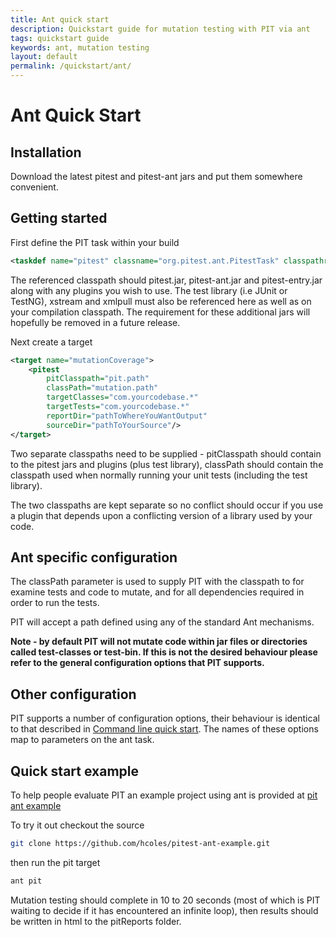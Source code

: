 ```yaml
---
title: Ant quick start
description: Quickstart guide for mutation testing with PIT via ant
tags: quickstart guide
keywords: ant, mutation testing
layout: default
permalink: /quickstart/ant/
---
```


# Ant Quick Start

## Installation

Download the latest pitest and pitest-ant jars and put them somewhere convenient.

## Getting started

First define the PIT task within your build

```xml
<taskdef name="pitest" classname="org.pitest.ant.PitestTask" classpathref="pit.path" />
```

The referenced classpath should pitest.jar, pitest-ant.jar and pitest-entry.jar along with any plugins you wish to use. The test library (i.e JUnit or TestNG), xstream and xmlpull must also be referenced here as well as on your compilation classpath. The requirement for these additional jars will hopefully be removed in a future release.

Next create a target

```xml
<target name="mutationCoverage">
    <pitest
        pitClasspath="pit.path"
        classPath="mutation.path"
        targetClasses="com.yourcodebase.*"
        targetTests="com.yourcodebase.*"
        reportDir="pathToWhereYouWantOutput"
        sourceDir="pathToYourSource"/>
</target>
```

Two separate classpaths need to be supplied - pitClasspath should contain to the pitest jars and plugins (plus test library), classPath should contain the classpath used when normally running your unit tests (including the test library).

The two classpaths are kept separate so no conflict should occur if you use a plugin that depends upon a conflicting version of a library used by your code.

## Ant specific configuration

The classPath parameter is used to supply PIT with the classpath to for examine tests and code to mutate, and for all dependencies required in order to run the tests.

PIT will accept a path defined using any of the standard Ant mechanisms.

**Note - by default PIT will not mutate code within jar files or directories called test-classes or test-bin. If this is not the desired behaviour please refer to the general configuration options that PIT supports.**

## Other configuration

PIT supports a number of configuration options, their behaviour is identical to that described in [Command line quick start](/quickstart/commandline "Command line quick start"). The names of these options map to parameters on the ant task.

## Quick start example

To help people evaluate PIT an example project using ant is provided at [pit ant example](https://github.com/hcoles/pitest-ant-example)

To try it out checkout the source

```bash
git clone https://github.com/hcoles/pitest-ant-example.git
```

then run the pit target

```bash
ant pit
```

Mutation testing should complete in 10 to 20 seconds (most of which is PIT waiting to decide if it has encountered an infinite loop), then results should be
written in html to the pitReports folder.
